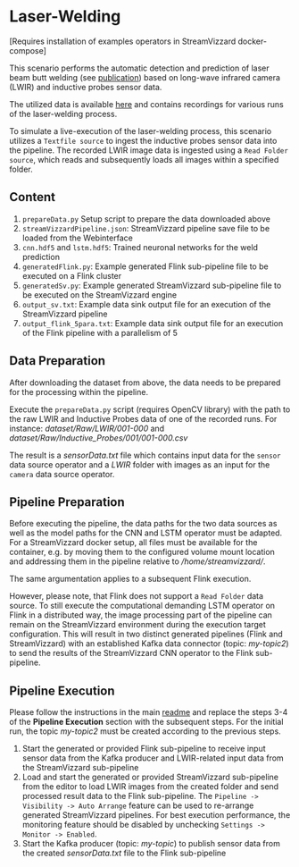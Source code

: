 # Laser-Welding

[Requires installation of examples operators in StreamVizzard docker-compose]

This scenario performs the automatic detection and prediction of laser beam butt welding (see [publication](https://www.sciencedirect.com/science/article/pii/S266633092500024X?via%3Dihub)) based on long-wave infrared camera (LWIR) and inductive probes sensor data.  

The utilized data is available [here](https://www.sciencedirect.com/science/article/pii/S2352340925001131) and contains recordings for various runs of the laser-welding process.

To simulate a live-execution of the laser-welding process, this scenario utilizes a `Textfile source` to ingest the inductive probes sensor data into the pipeline. 
The recorded LWIR image data is ingested using a `Read Folder source`, which reads and subsequently loads all images within a specified folder.

## Content

1) `prepareData.py` Setup script to prepare the data downloaded above
2) `streamVizzardPipeline.json`: StreamVizzard pipeline save file to be loaded from the Webinterface
3) `cnn.hdf5` and `lstm.hdf5`: Trained neuronal networks for the weld prediction
4) `generatedFlink.py`: Example generated Flink sub-pipeline file to be executed on a Flink cluster
5) `generatedSv.py`: Example generated StreamVizzard sub-pipeline file to be executed on the StreamVizzard engine
6) `output_sv.txt`: Example data sink output file for an execution of the StreamVizzard pipeline
7) `output_flink_5para.txt`: Example data sink output file for an execution of the Flink pipeline with a parallelism of 5

## Data Preparation

After downloading the dataset from above, the data needs to be prepared for the processing within the pipeline.

Execute the `prepareData.py` script (requires OpenCV library) with the path to the raw LWIR and Inductive Probes data of one of the recorded runs. 
For instance: _dataset/Raw/LWIR/001-000_ and _dataset/Raw/Inductive_Probes/001/001-000.csv_

The result is a _sensorData.txt_ file which contains input data for the `sensor` data source operator and a _LWIR_ folder with images as an input for the `camera` data source operator.

## Pipeline Preparation

Before executing the pipeline, the data paths for the two data sources as well as the model paths for the CNN and LSTM operator must be adapted.
For a StreamVizzard docker setup, all files must be available for the container, e.g. by moving them to the configured volume mount location and addressing them in the pipeline relative to _/home/streamvizzard/_.

The same argumentation applies to a subsequent Flink execution. 

However, please note, that Flink does not support a `Read Folder` data source.
To still execute the computational demanding LSTM operator on Flink in a distributed way, the image processing part of the pipeline can remain on the StreamVizzard environment during the execution target configuration.
This will result in two distinct generated pipelines (Flink and StreamVizzard) with an established Kafka data connector (topic: _my-topic2_) to send the results of the StreamVizzard CNN operator to the Flink sub-pipeline.

## Pipeline Execution

Please follow the instructions in the main [readme](../../readme.md) and replace the steps 3-4 of the **Pipeline Execution** section with the subsequent steps.
For the initial run, the topic _my-topic2_ must be created according to the previous steps.

1) Start the generated or provided Flink sub-pipeline to receive input sensor data from the Kafka producer and LWIR-related input data from the StreamVizzard sub-pipeline
2) Load and start the generated or provided StreamVizzard sub-pipeline from the editor to load LWIR images from the created folder and send processed result data to the Flink sub-pipeline.
The `Pipeline -> Visibility -> Auto Arrange` feature can be used to re-arrange generated StreamVizzard pipelines.
For best execution performance, the monitoring feature should be disabled by unchecking `Settings -> Monitor -> Enabled`.
3) Start the Kafka producer (topic: _my-topic_) to publish sensor data from the created _sensorData.txt_ file to the Flink sub-pipeline